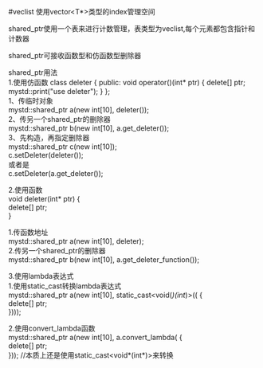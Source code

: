 #veclist 使用vector<T*>类型的index管理空间

shared_ptr使用一个表来进行计数管理，表类型为veclist,每个元素都包含指针和计数器

shared_ptr可接收函数型和仿函数型删除器

shared_ptr用法  
1.使用仿函数
  class deleter {
      public:
          void operator()(int* ptr) {
              delete[] ptr;
              mystd::print("use deleter");
          }
  };  
  1、传临时对象  
    mystd::shared_ptr<int> a(new  int[10], deleter());  
  2、传另一个shared_ptr的删除器  
    mystd::shared_ptr<int> b(new int[10], a.get_deleter());  
  3、先构造，再指定删除器  
    mystd::shared_ptr<int> c(new int[10]);  
    c.setDeleter(deleter());  
    或者是  
    c.setDeleter(a.get_deleter());  
    
2.使用函数  
  void deleter(int* ptr) {  
    delete[] ptr;  
  }  
  
  1.传函数地址  
    mystd::shared_ptr<int> a(new int[10], deleter);  
  2.传另一个shared_ptr的删除器  
    mystd::shared_ptr<int> b(new int[10], a.get_deleter_function());  


3.使用lambda表达式  
  1.使用static_cast转换lambda表达式  
    mystd::shared_ptr<int> a(new int[10], static_cast<void(*)(int*)>(([](int*ptr) {  
        delete[] ptr;  
    })));  
    
  2.使用convert_lambda函数  
    mystd::shared_ptr<int> a(new int[10], a.convert_lambda([](int*ptr) {  
        delete[] ptr;  
    })); //本质上还是使用static_cast<void*(int*)>来转换  
 
  
